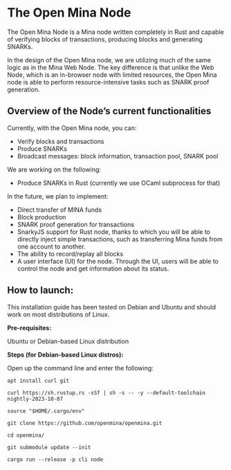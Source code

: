 
# The Open Mina Node

The Open Mina Node is a Mina node written completely in Rust and capable of verifying blocks of transactions, producing blocks and generating SNARKs. 

In the design of the Open Mina node, we are utilizing much of the same logic as in the Mina Web Node. The key difference is that unlike the Web Node, which is an in-browser node with limited resources, the Open Mina node is able to perform resource-intensive tasks such as SNARK proof generation.


## Overview of the Node’s current functionalities

Currently, with the Open Mina node, you can:



* Verify blocks and transactions
* Produce SNARKs
* Broadcast messages: block information, transaction pool, SNARK pool


We are working on the following:


* Produce SNARKs in Rust (currently we use OCaml subprocess for that)


In the future, we plan to implement:


* Direct transfer of MINA funds 
* Block production
* SNARK proof generation for transactions
* SnarkyJS support for Rust node, thanks to which you will be able to directly inject simple transactions, such as transferring Mina funds from one account to another.
* The ability to record/replay all blocks 
* A user interface (UI) for the node. Through the UI, users will be able to control the node and get information about its status.


## How to launch:

This installation guide has been tested on Debian and Ubuntu and should work on most distributions of Linux.

**Pre-requisites:**

Ubuntu or Debian-based Linux distribution

**Steps (for Debian-based Linux distros):**

Open up the command line and enter the following:


```
apt install curl git

curl https://sh.rustup.rs -sSf | sh -s -- -y --default-toolchain nightly-2023-10-07

source "$HOME/.cargo/env"

git clone https://github.com/openmina/openmina.git

cd openmina/

git submodule update --init

cargo run --release -p cli node
